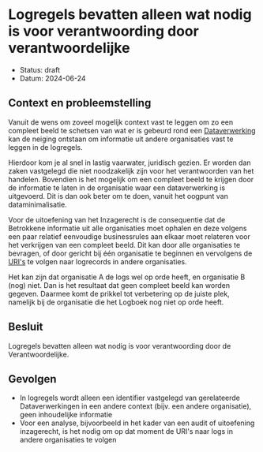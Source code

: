 # Logregels bevatten alleen wat nodig is voor verantwoording door verantwoordelijke

- Status: draft
- Datum: 2024-06-24


## Context en probleemstelling

Vanuit de wens om zoveel mogelijk context vast te leggen om zo een compleet beeld te schetsen van wat er is gebeurd rond een [Dataverwerking](https://logius-standaarden.github.io/logboek-dataverwerkingen/#dfn-dataverwerkingen) kan  de neiging ontstaan om informatie uit andere organisaties vast te leggen in de logregels.

Hierdoor kom je al snel in lastig vaarwater, juridisch gezien. Er worden dan zaken vastgelegd die niet noodzakelijk zijn voor het verantwoorden van het handelen. Bovendien is het mogelijk om een compleet beeld te krijgen door de informatie te laten in de organisatie waar een dataverwerking is uitgevoerd. Dit is dan ook beter om te doen, vanuit het oogpunt van dataminimalisatie.

Voor de uitoefening van het Inzagerecht is de consequentie dat de Betrokkene informatie uit alle organisaties moet ophalen en deze volgens een paar relatief eenvoudige businessrules aan elkaar moet relateren voor het verkrijgen van een compleet beeld. Dit kan door alle organisaties te bevragen, of door gericht bij één organisatie te beginnen en vervolgens de [URI's](https://datatracker.ietf.org/doc/html/rfc3986) te volgen naar logrecords in andere organisaties.

Het kan zijn dat organisatie A de logs wel op orde heeft, en organisatie B (nog) niet. Dan is het resultaat dat geen compleet beeld kan worden gegeven. Daarmee komt de prikkel tot verbetering op de juiste plek, namelijk bij de organisatie die het Logboek nog niet op orde heeft.


## Besluit

Logregels bevatten alleen wat nodig is voor verantwoording door de Verantwoordelijke.


## Gevolgen

- In logregels wordt alleen een identifier vastgelegd van gerelateerde Dataverwerkingen in een andere context (bijv. een andere organisatie), geen inhoudelijke informatie
- Voor een analyse, bijvoorbeeld in het kader van een audit of uitoefening inzagerecht, is het nodig om op dat moment de URI's naar logs in andere organisaties te volgen

